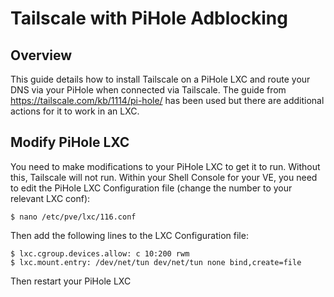 # Tailscale with PiHole Adblocking
## Overview

This guide details how to install Tailscale on a PiHole LXC and route your DNS via your PiHole when connected via Tailscale. The guide from https://tailscale.com/kb/1114/pi-hole/ has been used but there are additional actions for it to work in an LXC.

## Modify PiHole LXC

You need to make modifications to your PiHole LXC to get it to run. Without this, Tailscale will not run. Within your Shell Console for your VE, you need to edit the PiHole LXC Configuration file (change the number to your relevant LXC conf):

```
$ nano /etc/pve/lxc/116.conf
```

Then add the following lines to the LXC Configuration file:

```
$ lxc.cgroup.devices.allow: c 10:200 rwm
$ lxc.mount.entry: /dev/net/tun dev/net/tun none bind,create=file
```

Then restart your PiHole LXC

